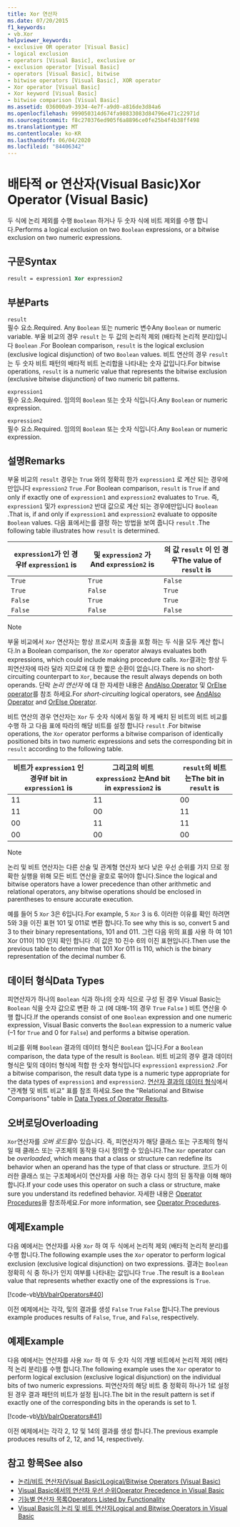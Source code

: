 ```yaml
---
title: Xor 연산자
ms.date: 07/20/2015
f1_keywords:
- vb.Xor
helpviewer_keywords:
- exclusive OR operator [Visual Basic]
- logical exclusion
- operators [Visual Basic], exclusive or
- exclusion operator [Visual Basic]
- operators [Visual Basic], bitwise
- bitwise operators [Visual Basic], XOR operator
- Xor operator [Visual Basic]
- Xor keyword [Visual Basic]
- bitwise comparison [Visual Basic]
ms.assetid: 036000a9-3934-4e7f-a9d0-a816de3d84a6
ms.openlocfilehash: 999050314d674fa98833083d84796e471c22971d
ms.sourcegitcommit: f8c270376ed905f6a8896ce0fe25b4f4b38ff498
ms.translationtype: MT
ms.contentlocale: ko-KR
ms.lasthandoff: 06/04/2020
ms.locfileid: "84406342"
---
```

# <a name="xor-operator-visual-basic"></a><span data-ttu-id="5c60e-102">배타적 or 연산자(Visual Basic)</span><span class="sxs-lookup"><span data-stu-id="5c60e-102">Xor Operator (Visual Basic)</span></span>
<span data-ttu-id="5c60e-103">두 식에 논리 제외를 수행 `Boolean` 하거나 두 숫자 식에 비트 제외를 수행 합니다.</span><span class="sxs-lookup"><span data-stu-id="5c60e-103">Performs a logical exclusion on two `Boolean` expressions, or a bitwise exclusion on two numeric expressions.</span></span>  
  
## <a name="syntax"></a><span data-ttu-id="5c60e-104">구문</span><span class="sxs-lookup"><span data-stu-id="5c60e-104">Syntax</span></span>  
  
```vb  
result = expression1 Xor expression2  
```  
  
## <a name="parts"></a><span data-ttu-id="5c60e-105">부분</span><span class="sxs-lookup"><span data-stu-id="5c60e-105">Parts</span></span>  
 `result`  
 <span data-ttu-id="5c60e-106">필수 요소.</span><span class="sxs-lookup"><span data-stu-id="5c60e-106">Required.</span></span> <span data-ttu-id="5c60e-107">Any `Boolean` 또는 numeric 변수</span><span class="sxs-lookup"><span data-stu-id="5c60e-107">Any `Boolean` or numeric variable.</span></span> <span data-ttu-id="5c60e-108">부울 비교의 경우 `result` 는 두 값의 논리적 제외 (배타적 논리적 분리)입니다 `Boolean` .</span><span class="sxs-lookup"><span data-stu-id="5c60e-108">For Boolean comparison, `result` is the logical exclusion (exclusive logical disjunction) of two `Boolean` values.</span></span> <span data-ttu-id="5c60e-109">비트 연산의 경우 `result` 는 두 숫자 비트 패턴의 배타적 비트 논리합을 나타내는 숫자 값입니다.</span><span class="sxs-lookup"><span data-stu-id="5c60e-109">For bitwise operations, `result` is a numeric value that represents the bitwise exclusion (exclusive bitwise disjunction) of two numeric bit patterns.</span></span>  
  
 `expression1`  
 <span data-ttu-id="5c60e-110">필수 요소.</span><span class="sxs-lookup"><span data-stu-id="5c60e-110">Required.</span></span> <span data-ttu-id="5c60e-111">임의의 `Boolean` 또는 숫자 식입니다.</span><span class="sxs-lookup"><span data-stu-id="5c60e-111">Any `Boolean` or numeric expression.</span></span>  
  
 `expression2`  
 <span data-ttu-id="5c60e-112">필수 요소.</span><span class="sxs-lookup"><span data-stu-id="5c60e-112">Required.</span></span> <span data-ttu-id="5c60e-113">임의의 `Boolean` 또는 숫자 식입니다.</span><span class="sxs-lookup"><span data-stu-id="5c60e-113">Any `Boolean` or numeric expression.</span></span>  
  
## <a name="remarks"></a><span data-ttu-id="5c60e-114">설명</span><span class="sxs-lookup"><span data-stu-id="5c60e-114">Remarks</span></span>  
 <span data-ttu-id="5c60e-115">부울 비교의 `result` 경우는 `True` 와의 정확히 한가 `expression1` 로 계산 되는 경우에만입니다 `expression2` `True` .</span><span class="sxs-lookup"><span data-stu-id="5c60e-115">For Boolean comparison, `result` is `True` if and only if exactly one of `expression1` and `expression2` evaluates to `True`.</span></span> <span data-ttu-id="5c60e-116">즉, `expression1` 및가 `expression2` 반대 값으로 계산 되는 경우에만입니다 `Boolean` .</span><span class="sxs-lookup"><span data-stu-id="5c60e-116">That is, if and only if `expression1` and `expression2` evaluate to opposite `Boolean` values.</span></span> <span data-ttu-id="5c60e-117">다음 표에서는를 결정 하는 방법을 보여 줍니다 `result` .</span><span class="sxs-lookup"><span data-stu-id="5c60e-117">The following table illustrates how `result` is determined.</span></span>  
  
|<span data-ttu-id="5c60e-118">`expression1`가 인 경우</span><span class="sxs-lookup"><span data-stu-id="5c60e-118">If `expression1` is</span></span>|<span data-ttu-id="5c60e-119">및 `expression2` 가</span><span class="sxs-lookup"><span data-stu-id="5c60e-119">And `expression2` is</span></span>|<span data-ttu-id="5c60e-120">의 값 `result` 이 인 경우</span><span class="sxs-lookup"><span data-stu-id="5c60e-120">The value of `result` is</span></span>|  
|-------------------------|--------------------------|------------------------------|  
|`True`|`True`|`False`|  
|`True`|`False`|`True`|  
|`False`|`True`|`True`|  
|`False`|`False`|`False`|  
  
> [!NOTE]
> <span data-ttu-id="5c60e-121">부울 비교에서 `Xor` 연산자는 항상 프로시저 호출을 포함 하는 두 식을 모두 계산 합니다.</span><span class="sxs-lookup"><span data-stu-id="5c60e-121">In a Boolean comparison, the `Xor` operator always evaluates both expressions, which could include making procedure calls.</span></span> <span data-ttu-id="5c60e-122">`Xor`결과는 항상 두 피연산자에 따라 달라 지므로에 대 한 짧은 순환이 없습니다.</span><span class="sxs-lookup"><span data-stu-id="5c60e-122">There is no short-circuiting counterpart to `Xor`, because the result always depends on both operands.</span></span> <span data-ttu-id="5c60e-123">단락 *논리 연산자* 에 대 한 자세한 내용은 [AndAlso Operator](andalso-operator.md) 및 [OrElse operator](orelse-operator.md)를 참조 하세요.</span><span class="sxs-lookup"><span data-stu-id="5c60e-123">For *short-circuiting* logical operators, see [AndAlso Operator](andalso-operator.md) and [OrElse Operator](orelse-operator.md).</span></span>  
  
 <span data-ttu-id="5c60e-124">비트 연산의 경우 연산자는 `Xor` 두 숫자 식에서 동일 하 게 배치 된 비트의 비트 비교를 수행 하 고 다음 표에 따라의 해당 비트를 설정 합니다 `result` .</span><span class="sxs-lookup"><span data-stu-id="5c60e-124">For bitwise operations, the `Xor` operator performs a bitwise comparison of identically positioned bits in two numeric expressions and sets the corresponding bit in `result` according to the following table.</span></span>  
  
|<span data-ttu-id="5c60e-125">비트가 `expression1` 인 경우</span><span class="sxs-lookup"><span data-stu-id="5c60e-125">If bit in `expression1` is</span></span>|<span data-ttu-id="5c60e-126">그리고의 비트 `expression2` 는</span><span class="sxs-lookup"><span data-stu-id="5c60e-126">And bit in `expression2` is</span></span>|<span data-ttu-id="5c60e-127">`result`의 비트는</span><span class="sxs-lookup"><span data-stu-id="5c60e-127">The bit in `result` is</span></span>|  
|--------------------------------|---------------------------------|----------------------------|  
|<span data-ttu-id="5c60e-128">1</span><span class="sxs-lookup"><span data-stu-id="5c60e-128">1</span></span>|<span data-ttu-id="5c60e-129">1</span><span class="sxs-lookup"><span data-stu-id="5c60e-129">1</span></span>|<span data-ttu-id="5c60e-130">0</span><span class="sxs-lookup"><span data-stu-id="5c60e-130">0</span></span>|  
|<span data-ttu-id="5c60e-131">1</span><span class="sxs-lookup"><span data-stu-id="5c60e-131">1</span></span>|<span data-ttu-id="5c60e-132">0</span><span class="sxs-lookup"><span data-stu-id="5c60e-132">0</span></span>|<span data-ttu-id="5c60e-133">1</span><span class="sxs-lookup"><span data-stu-id="5c60e-133">1</span></span>|  
|<span data-ttu-id="5c60e-134">0</span><span class="sxs-lookup"><span data-stu-id="5c60e-134">0</span></span>|<span data-ttu-id="5c60e-135">1</span><span class="sxs-lookup"><span data-stu-id="5c60e-135">1</span></span>|<span data-ttu-id="5c60e-136">1</span><span class="sxs-lookup"><span data-stu-id="5c60e-136">1</span></span>|  
|<span data-ttu-id="5c60e-137">0</span><span class="sxs-lookup"><span data-stu-id="5c60e-137">0</span></span>|<span data-ttu-id="5c60e-138">0</span><span class="sxs-lookup"><span data-stu-id="5c60e-138">0</span></span>|<span data-ttu-id="5c60e-139">0</span><span class="sxs-lookup"><span data-stu-id="5c60e-139">0</span></span>|  
  
> [!NOTE]
> <span data-ttu-id="5c60e-140">논리 및 비트 연산자는 다른 산술 및 관계형 연산자 보다 낮은 우선 순위를 가지 므로 정확한 실행을 위해 모든 비트 연산을 괄호로 묶어야 합니다.</span><span class="sxs-lookup"><span data-stu-id="5c60e-140">Since the logical and bitwise operators have a lower precedence than other arithmetic and relational operators, any bitwise operations should be enclosed in parentheses to ensure accurate execution.</span></span>  
  
 <span data-ttu-id="5c60e-141">예를 들어 5 `Xor` 3은 6입니다.</span><span class="sxs-lookup"><span data-stu-id="5c60e-141">For example, 5 `Xor` 3 is 6.</span></span> <span data-ttu-id="5c60e-142">이러한 이유를 확인 하려면 5와 3을 이진 표현 101 및 011로 변환 합니다.</span><span class="sxs-lookup"><span data-stu-id="5c60e-142">To see why this is so, convert 5 and 3 to their binary representations, 101 and 011.</span></span> <span data-ttu-id="5c60e-143">그런 다음 위의 표를 사용 하 여 101 Xor 011이 110 인지 확인 합니다 .이 값은 10 진수 6의 이진 표현입니다.</span><span class="sxs-lookup"><span data-stu-id="5c60e-143">Then use the previous table to determine that 101 Xor 011 is 110, which is the binary representation of the decimal number 6.</span></span>  
  
## <a name="data-types"></a><span data-ttu-id="5c60e-144">데이터 형식</span><span class="sxs-lookup"><span data-stu-id="5c60e-144">Data Types</span></span>  
 <span data-ttu-id="5c60e-145">피연산자가 하나의 `Boolean` 식과 하나의 숫자 식으로 구성 된 경우 Visual Basic는 `Boolean` 식을 숫자 값으로 변환 하 고 (에 대해-1의 경우 `True` `False` ) 비트 연산을 수행 합니다.</span><span class="sxs-lookup"><span data-stu-id="5c60e-145">If the operands consist of one `Boolean` expression and one numeric expression, Visual Basic converts the `Boolean` expression to a numeric value (–1 for `True` and 0 for `False`) and performs a bitwise operation.</span></span>  
  
 <span data-ttu-id="5c60e-146">비교를 위해 `Boolean` 결과의 데이터 형식은 `Boolean` 입니다.</span><span class="sxs-lookup"><span data-stu-id="5c60e-146">For a `Boolean` comparison, the data type of the result is `Boolean`.</span></span> <span data-ttu-id="5c60e-147">비트 비교의 경우 결과 데이터 형식은 및의 데이터 형식에 적합 한 숫자 형식입니다 `expression1` `expression2` .</span><span class="sxs-lookup"><span data-stu-id="5c60e-147">For a bitwise comparison, the result data type is a numeric type appropriate for the data types of `expression1` and `expression2`.</span></span> <span data-ttu-id="5c60e-148">[연산자 결과의 데이터 형식](data-types-of-operator-results.md)에서 "관계형 및 비트 비교" 표를 참조 하세요.</span><span class="sxs-lookup"><span data-stu-id="5c60e-148">See the "Relational and Bitwise Comparisons" table in [Data Types of Operator Results](data-types-of-operator-results.md).</span></span>  
  
## <a name="overloading"></a><span data-ttu-id="5c60e-149">오버로딩</span><span class="sxs-lookup"><span data-stu-id="5c60e-149">Overloading</span></span>  
 <span data-ttu-id="5c60e-150">`Xor`연산자를 *오버 로드할*수 있습니다. 즉, 피연산자가 해당 클래스 또는 구조체의 형식일 때 클래스 또는 구조체의 동작을 다시 정의할 수 있습니다.</span><span class="sxs-lookup"><span data-stu-id="5c60e-150">The `Xor` operator can be *overloaded*, which means that a class or structure can redefine its behavior when an operand has the type of that class or structure.</span></span> <span data-ttu-id="5c60e-151">코드가 이러한 클래스 또는 구조체에서이 연산자를 사용 하는 경우 다시 정의 된 동작을 이해 해야 합니다.</span><span class="sxs-lookup"><span data-stu-id="5c60e-151">If your code uses this operator on such a class or structure, make sure you understand its redefined behavior.</span></span> <span data-ttu-id="5c60e-152">자세한 내용은 [Operator Procedures](../../programming-guide/language-features/procedures/operator-procedures.md)을 참조하세요.</span><span class="sxs-lookup"><span data-stu-id="5c60e-152">For more information, see [Operator Procedures](../../programming-guide/language-features/procedures/operator-procedures.md).</span></span>  
  
## <a name="example"></a><span data-ttu-id="5c60e-153">예제</span><span class="sxs-lookup"><span data-stu-id="5c60e-153">Example</span></span>  
 <span data-ttu-id="5c60e-154">다음 예에서는 연산자를 사용 `Xor` 하 여 두 식에서 논리적 제외 (배타적 논리적 분리)를 수행 합니다.</span><span class="sxs-lookup"><span data-stu-id="5c60e-154">The following example uses the `Xor` operator to perform logical exclusion (exclusive logical disjunction) on two expressions.</span></span> <span data-ttu-id="5c60e-155">결과는 `Boolean` 정확히 식 중 하나가 인지 여부를 나타내는 값입니다 `True` .</span><span class="sxs-lookup"><span data-stu-id="5c60e-155">The result is a `Boolean` value that represents whether exactly one of the expressions is `True`.</span></span>  
  
 [!code-vb[VbVbalrOperators#40](~/samples/snippets/visualbasic/VS_Snippets_VBCSharp/VbVbalrOperators/VB/Class1.vb#40)]  
  
 <span data-ttu-id="5c60e-156">이전 예제에서는 각각, 및의 결과를 생성 `False` `True` `False` 합니다.</span><span class="sxs-lookup"><span data-stu-id="5c60e-156">The previous example produces results of `False`, `True`, and `False`, respectively.</span></span>  
  
## <a name="example"></a><span data-ttu-id="5c60e-157">예제</span><span class="sxs-lookup"><span data-stu-id="5c60e-157">Example</span></span>  
 <span data-ttu-id="5c60e-158">다음 예에서는 연산자를 사용 `Xor` 하 여 두 숫자 식의 개별 비트에서 논리적 제외 (배타적 논리 분리)를 수행 합니다.</span><span class="sxs-lookup"><span data-stu-id="5c60e-158">The following example uses the `Xor` operator to perform logical exclusion (exclusive logical disjunction) on the individual bits of two numeric expressions.</span></span> <span data-ttu-id="5c60e-159">피연산자의 해당 비트 중 정확히 하나가 1로 설정 된 경우 결과 패턴의 비트가 설정 됩니다.</span><span class="sxs-lookup"><span data-stu-id="5c60e-159">The bit in the result pattern is set if exactly one of the corresponding bits in the operands is set to 1.</span></span>  
  
 [!code-vb[VbVbalrOperators#41](~/samples/snippets/visualbasic/VS_Snippets_VBCSharp/VbVbalrOperators/VB/Class1.vb#41)]  
  
 <span data-ttu-id="5c60e-160">이전 예제에서는 각각 2, 12 및 14의 결과를 생성 합니다.</span><span class="sxs-lookup"><span data-stu-id="5c60e-160">The previous example produces results of 2, 12, and 14, respectively.</span></span>  
  
## <a name="see-also"></a><span data-ttu-id="5c60e-161">참고 항목</span><span class="sxs-lookup"><span data-stu-id="5c60e-161">See also</span></span>

- [<span data-ttu-id="5c60e-162">논리/비트 연산자(Visual Basic)</span><span class="sxs-lookup"><span data-stu-id="5c60e-162">Logical/Bitwise Operators (Visual Basic)</span></span>](logical-bitwise-operators.md)
- [<span data-ttu-id="5c60e-163">Visual Basic에서의 연산자 우선 순위</span><span class="sxs-lookup"><span data-stu-id="5c60e-163">Operator Precedence in Visual Basic</span></span>](operator-precedence.md)
- [<span data-ttu-id="5c60e-164">기능별 연산자 목록</span><span class="sxs-lookup"><span data-stu-id="5c60e-164">Operators Listed by Functionality</span></span>](operators-listed-by-functionality.md)
- [<span data-ttu-id="5c60e-165">Visual Basic의 논리 및 비트 연산자</span><span class="sxs-lookup"><span data-stu-id="5c60e-165">Logical and Bitwise Operators in Visual Basic</span></span>](../../programming-guide/language-features/operators-and-expressions/logical-and-bitwise-operators.md)
